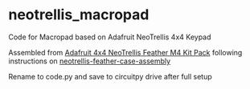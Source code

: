 # neotrellis_macropad
Code for Macropad based on Adafruit NeoTrellis 4x4 Keypad

Assembled from [Adafruit 4x4 NeoTrellis Feather M4 Kit Pack](https://www.adafruit.com/product/4352) following instructions on [neotrellis-feather-case-assembly](https://learn.adafruit.com/neotrellis-feather-case-assembly)

Rename to code.py and save to circuitpy drive after full setup
